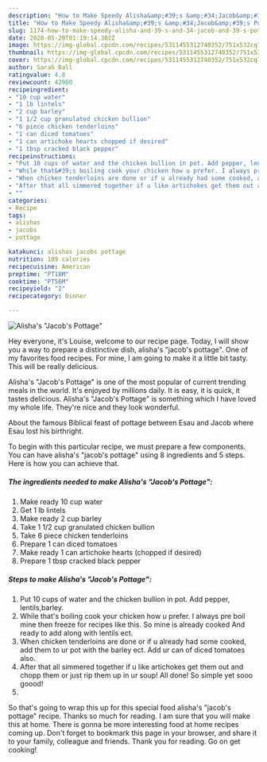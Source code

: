 ```yaml
---
description: "How to Make Speedy Alisha&amp;#39;s &amp;#34;Jacob&amp;#39;s Pottage&amp;#34;"
title: "How to Make Speedy Alisha&amp;#39;s &amp;#34;Jacob&amp;#39;s Pottage&amp;#34;"
slug: 1174-how-to-make-speedy-alisha-and-39-s-and-34-jacob-and-39-s-pottage-and-34
date: 2020-05-20T01:19:14.302Z
image: https://img-global.cpcdn.com/recipes/5311455312740352/751x532cq70/alishas-jacobs-pottage-recipe-main-photo.jpg
thumbnail: https://img-global.cpcdn.com/recipes/5311455312740352/751x532cq70/alishas-jacobs-pottage-recipe-main-photo.jpg
cover: https://img-global.cpcdn.com/recipes/5311455312740352/751x532cq70/alishas-jacobs-pottage-recipe-main-photo.jpg
author: Sarah Ball
ratingvalue: 4.8
reviewcount: 42900
recipeingredient:
- "10 cup water"
- "1 lb lintels"
- "2 cup barley"
- "1 1/2 cup granulated chicken bullion"
- "6 piece chicken tenderloins"
- "1 can diced tomatoes"
- "1 can artichoke hearts chopped if desired"
- "1 tbsp cracked black pepper"
recipeinstructions:
- "Put 10 cups of water and the chicken bullion in pot. Add pepper, lentils,barley."
- "While that&#39;s boiling cook your chicken how u prefer. I always pre boil mine then freeze for recipes like this. So mine is already cooked And ready to add along with lentils ect."
- "When chicken tenderloins are done or if u already had some cooked, add them to ur pot with the barley ect. Add ur can of diced tomatoes also."
- "After that all simmered together if u like artichokes get them out and chopp them or just rip them up in ur soup! All done! So simple yet sooo goood!"
- ""
categories:
- Recipe
tags:
- alishas
- jacobs
- pottage

katakunci: alishas jacobs pottage 
nutrition: 109 calories
recipecuisine: American
preptime: "PT18M"
cooktime: "PT56M"
recipeyield: "2"
recipecategory: Dinner

---
```



![Alisha&#39;s &#34;Jacob&#39;s Pottage&#34;](https://img-global.cpcdn.com/recipes/5311455312740352/751x532cq70/alishas-jacobs-pottage-recipe-main-photo.jpg)

Hey everyone, it's Louise, welcome to our recipe page. Today, I will show you a way to prepare a distinctive dish, alisha&#39;s &#34;jacob&#39;s pottage&#34;. One of my favorites food recipes. For mine, I am going to make it a little bit tasty. This will be really delicious.

Alisha&#39;s &#34;Jacob&#39;s Pottage&#34; is one of the most popular of current trending meals in the world. It's enjoyed by millions daily. It is easy, it is quick, it tastes delicious. Alisha&#39;s &#34;Jacob&#39;s Pottage&#34; is something which I have loved my whole life. They're nice and they look wonderful.

About the famous Biblical feast of pottage between Esau and Jacob where Esau lost his birthright.


To begin with this particular recipe, we must prepare a few components. You can have alisha&#39;s &#34;jacob&#39;s pottage&#34; using 8 ingredients and 5 steps. Here is how you can achieve that.

<!--inarticleads1-->

##### The ingredients needed to make Alisha&#39;s &#34;Jacob&#39;s Pottage&#34;:

1. Make ready 10 cup water
1. Get 1 lb lintels
1. Make ready 2 cup barley
1. Take 1 1/2 cup granulated chicken bullion
1. Take 6 piece chicken tenderloins
1. Prepare 1 can diced tomatoes
1. Make ready 1 can artichoke hearts (chopped if desired)
1. Prepare 1 tbsp cracked black pepper




<!--inarticleads2-->

##### Steps to make Alisha&#39;s &#34;Jacob&#39;s Pottage&#34;:

1. Put 10 cups of water and the chicken bullion in pot. Add pepper, lentils,barley.
1. While that&#39;s boiling cook your chicken how u prefer. I always pre boil mine then freeze for recipes like this. So mine is already cooked And ready to add along with lentils ect.
1. When chicken tenderloins are done or if u already had some cooked, add them to ur pot with the barley ect. Add ur can of diced tomatoes also.
1. After that all simmered together if u like artichokes get them out and chopp them or just rip them up in ur soup! All done! So simple yet sooo goood!
1. 




So that's going to wrap this up for this special food alisha&#39;s &#34;jacob&#39;s pottage&#34; recipe. Thanks so much for reading. I am sure that you will make this at home. There is gonna be more interesting food at home recipes coming up. Don't forget to bookmark this page in your browser, and share it to your family, colleague and friends. Thank you for reading. Go on get cooking!
